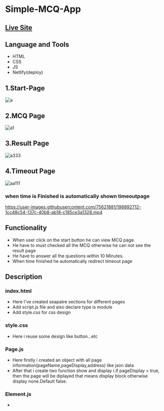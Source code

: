 # Simple-MCQ-App 
## [Live Site](https://sawda-hoque-mcq-app.netlify.app/)
## Language and Tools
- HTML
- CSS
- JS
- Netlify(deploy)
## 1.Start-Page
![a](https://user-images.githubusercontent.com/75621881/198891713-6dd2bc8d-0bc7-40a0-91f0-9e238e33ae95.png)
## 2.MCQ Page
![a1](https://user-images.githubusercontent.com/75621881/198891813-06bcd42b-3491-4634-8943-9a3e100e6dd4.png)
## 3.Result Page
![a333](https://user-images.githubusercontent.com/75621881/198891936-7118394c-1833-4ad8-b255-b96c401bfff7.png)
## 4.Timeout Page
![aa111](https://user-images.githubusercontent.com/75621881/198892092-a049d9a2-2308-4094-aa07-5143360713be.png)

 ### when time is Finished is automatically shown timeoutpage
https://user-images.githubusercontent.com/75621881/198892712-1cc48c54-137c-40b8-ab18-c185ce3a1328.mp4

## Functionality
- When user click on the start button he can view MCQ page.
- He have to must checked all the MCQ otherwise he can not see the result page
- He have to answer all the questions within 10 Minutes.
- When time finished he automatically redirect timeout page

## Description
### index.html 
- Here I've created seapatre sections for different pages
- Add script.js file and also declare type is module
- Add style.css for css design
### style.css
- Here i reuse some design like button...etc
### Page.js
- Here firstly i created an object with all page information(pageName,pageDisplay,address) like json data
- After that i create two function show and display 
   i.if pageDisplay = true, then the page will be diplayed that means display block otherwise display none.Default false.
### Element.js
-
